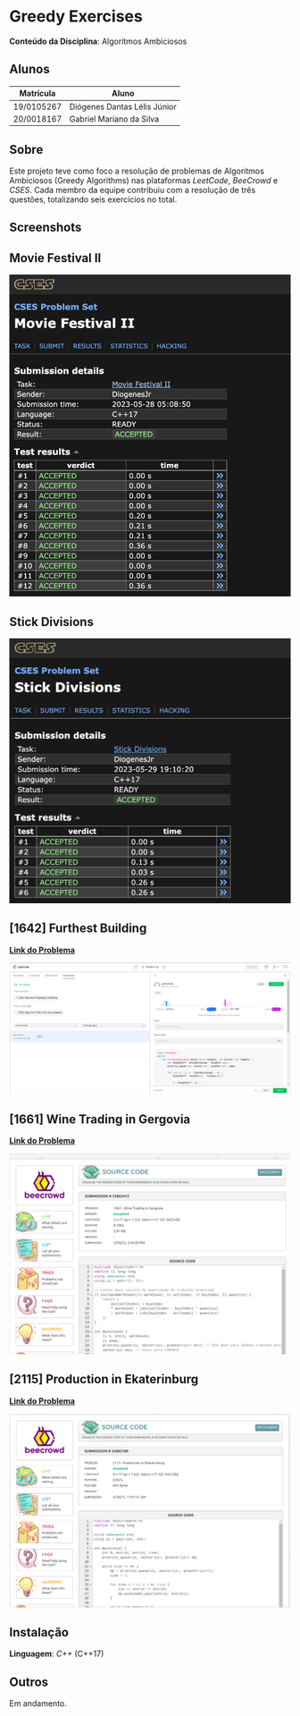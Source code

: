 # Greedy Exercises

**Conteúdo da Disciplina**: Algoritmos Ambiciosos<br>

## Alunos

|Matrícula | Aluno |
| -- | -- |
| 19/0105267  |  Diógenes Dantas Lélis Júnior |
| 20/0018167  |  Gabriel Mariano da Silva |

## Sobre

Este projeto teve como foco a resolução de problemas de Algoritmos Ambiciosos (Greedy Algorithms) nas plataformas *LeetCode*, *BeeCrowd* e *CSES*. Cada membro da equipe contribuiu com a resolução de três questões, totalizando seis exercícios no total.

## Screenshots

## Movie Festival II

![Movie Festival II - CSES](./assets/CSES_MovieIntervalII.png)

## Stick Divisions

![Stick Divisions - CSES](./assets/CSES_StickDivisions.png)

## [1642] Furthest Building

[**Link do Problema**](https://leetcode.com/problems/furthest-building-you-can-reach/)

![1642 - Furthest Building - LeetCode](./assets/1642_FurthestBuilding.png)

## [1661] Wine Trading in Gergovia

[**Link do Problema**](https://www.beecrowd.com.br/judge/en/problems/view/1661)

![1661 - Wine Trading in Gergovia - BeeCrowd](./assets/1661_WineTradingGergovia.png)

## [2115] Production in Ekaterinburg

[**Link do Problema**](https://www.beecrowd.com.br/judge/en/problems/view/2115)

![2115 - Production in Ekaterinburg - BeeCrowd](./assets/2115_ProductionEkaterinburg.png)

## Instalação

**Linguagem**: *C++* (C++17)<br>

## Outros

Em andamento.
